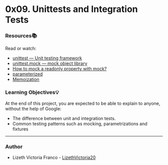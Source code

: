 # 0x09. Unittests and Integration Tests

### Resources📚

Read or watch:
- [unittest — Unit testing framework](https://docs.python.org/3/library/unittest.html "unittest — Unit testing framework")
- [unittest.mock — mock object library](https://docs.python.org/3/library/unittest.mock.html "unittest.mock — mock object library")
- [How to mock a readonly property with mock?](https://stackoverflow.com/questions/11836436/how-to-mock-a-readonly-property-with-mock "How to mock a readonly property with mock?")
- [parameterized](https://pypi.org/project/parameterized/ "parameterized")
- [Memoization](https://en.wikipedia.org/wiki/Memoization "Memoization")

### Learning Objectives💡
 At the end of this project, you are expected to be able to explain to anyone, without the help of Google:
- The difference between unit and integration tests.
- Common testing patterns such as mocking, parametrizations and fixtures

------------

### Author
- Lizeth Victoria Franco - [LizethVictoria20](https://github.com/LizethVictoria20 "LizethVictoria20")
